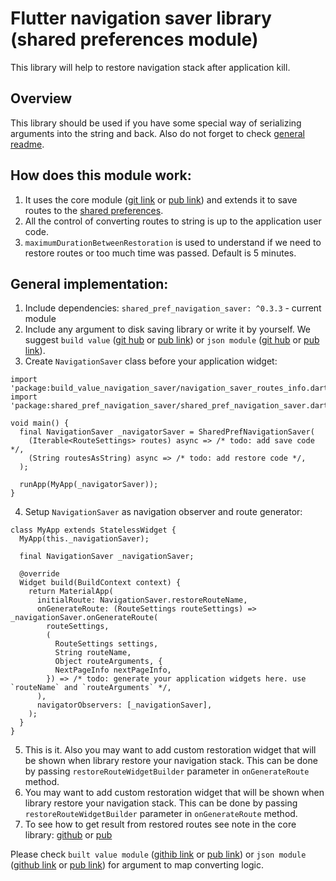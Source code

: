 # Flutter navigation saver library (shared preferences module)

This library will help to restore navigation stack after application kill.

## Overview

This library should be used if you have some special way of serializing arguments into the string and back. Also do not forget to check [general readme](../../../).


## How does this module work:

1. It uses the core module ([git link](../navigation_saver) or [pub link](https://pub.dev/packages/navigation_saver)) and extends it to save routes to the [shared preferences](https://pub.dev/packages/shared_preferences).
2. All the control of converting routes to string is up to the application user code.
3. `maximumDurationBetweenRestoration` is used to understand if we need to restore routes or too much time was passed. Default is 5 minutes.

## General implementation:

1. Include dependencies:
  `shared_pref_navigation_saver: ^0.3.3`   - current module
2. Include any argument to disk saving library or write it by yourself. We suggest `build value` ([git hub](../built_value_navigation_saver) or [pub link](https://pub.dev/packages/build_value_navigation_saver)) or `json module` ([git hub](../json_navigation_saver) or [pub link](https://pub.dev/packages/json_navigation_saver)).
3. Create `NavigationSaver` class before your application widget:
```
import 'package:build_value_navigation_saver/navigation_saver_routes_info.dart';
import 'package:shared_pref_navigation_saver/shared_pref_navigation_saver.dart';

void main() {
  final NavigationSaver _navigatorSaver = SharedPrefNavigationSaver(
    (Iterable<RouteSettings> routes) async => /* todo: add save code */,
    (String routesAsString) async => /* todo: add restore code */,
  );

  runApp(MyApp(_navigatorSaver));
}

```
4. Setup `NavigationSaver` as navigation observer and route generator:
```
class MyApp extends StatelessWidget {
  MyApp(this._navigationSaver);

  final NavigationSaver _navigationSaver;

  @override
  Widget build(BuildContext context) {
    return MaterialApp(
      initialRoute: NavigationSaver.restoreRouteName,
      onGenerateRoute: (RouteSettings routeSettings) => _navigationSaver.onGenerateRoute(
        routeSettings,
        (
          RouteSettings settings,
          String routeName,
          Object routeArguments, {
          NextPageInfo nextPageInfo,
        }) => /* todo: generate your application widgets here. use `routeName` and `routeArguments` */,
      ),
      navigatorObservers: [_navigationSaver],
    );
  }
}
```
5. This is it. Also you may want to add custom restoration widget that will be shown when library restore your navigation stack. This can be done by passing `restoreRouteWidgetBuilder` parameter in `onGenerateRoute` method.
6. You may want to add custom restoration widget that will be shown when library restore your navigation stack. This can be done by passing `restoreRouteWidgetBuilder` parameter in `onGenerateRoute` method.
7. To see how to get result from restored routes see note in the core library: [github](https://github.com/scalio/flutter_navigation_saver#restoredarguments) or [pub](https://pub.dev/packages/navigation_saver#restoredarguments)


Please check `built value module` ([githib link](../built_value_navigation_saver) or [pub link](https://pub.dev/packages/build_value_navigation_saver)) or `json module` ([github link](../json_navigation_saver) or [pub link](https://pub.dev/packages/json_navigation_saver)) for argument to map converting logic.